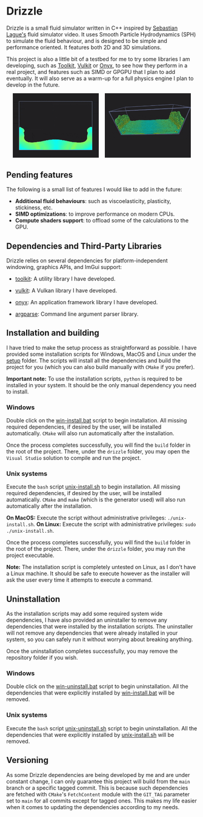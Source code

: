# Drizzle

Drizzle is a small fluid simulator written in C++ inspired by [Sebastian Lague's](https://www.youtube.com/watch?v=rSKMYc1CQHE) fluid simulator video. It uses Smooth Particle Hydrodynamics (SPH) to simulate the fluid behaviour, and is designed to be simple and performance oriented. It features both 2D and 3D simulations.

This project is also a little bit of a testbed for me to try some libraries I am developing, such as [Toolkit](https://github.com/ismawno/toolkit), [Vulkit](https://github.com/ismawno/vulkit) or [Onyx](https://github.com/ismawno/onyx), to see how they perform in a real project, and features such as SIMD or GPGPU that I plan to add eventually. It will also serve as a warm-up for a full physics engine I plan to develop in the future.

<p align="center">
  <img src="./.github/gifs/wave-2D.gif" width="45%" />
  &nbsp;&nbsp;
  <img src="./.github/gifs/grab-3D.gif" width="45%" />
</p>


## Pending features

The following is a small list of features I would like to add in the future:
- **Additional fluid behaviours**: such as viscoelasticity, plasticity, stickiness, etc.
- **SIMD optimizations**: to improve performance on modern CPUs.
- **Compute shaders support**: to offload some of the calculations to the GPU.

## Dependencies and Third-Party Libraries

Drizzle relies on several dependencies for platform-independent windowing, graphics APIs, and ImGui support:

- [toolkit](https://github.com/ismawno/toolkit): A utility library I have developed.

- [vulkit](https://github.com/ismawno/vulkit): A Vulkan library I have developed.

- [onyx](https://github.com/ismawno/onyx): An application framework library I have developed.

- [argparse](https://github.com/p-ranav/argparse): Command line argument parser library.

## Installation and building

I have tried to make the setup process as straightforward as possible. I have provided some installation scripts for Windows, MacOS and Linux under the [setup](https://github.com/ismawno/drizzle/tree/main/setup) folder. The scripts will install all the dependencies and build the project for you (which you can also build manually with `CMake` if you prefer).

**Important note:** To use the installation scripts, `python` is required to be installed in your system. It should be the only manual dependency you need to install.

### Windows

Double click on the [win-install.bat](https://github.com/ismawno/drizzle/blob/main/setup/win-install.bat) script to begin installation. All missing required dependencies, if desired by the user, will be installed automatically. `CMake` will also run automatically after the installation.

Once the process completes successfully, you will find the `build` folder in the root of the project. There, under the `drizzle` folder, you may open the `Visual Studio` solution to compile and run the project.

### Unix systems

Execute the `bash` script [unix-install.sh](https://github.com/ismawno/drizzle/blob/main/setup/unix-install.sh) to begin installation. All missing required dependencies, if desired by the user, will be installed automatically. `CMake` and `make` (which is the generator used) will also run automatically after the installation.

**On MacOS:** Execute the script without administrative privileges: `./unix-install.sh`.
**On Linux:** Execute the script with administrative privileges: `sudo ./unix-install.sh`.

Once the process completes successfully, you will find the `build` folder in the root of the project. There, under the `drizzle` folder, you may run the project executable.

**Note:** The installation script is completely untested on Linux, as I don't have a Linux machine. It should be safe to execute however as the installer will ask the user every time it attempts to execute a command.

## Uninstallation

As the installation scripts may add some required system wide dependencies, I have also provided an uninstaller to remove any dependencies that were installed by the installation scripts. The uninstaller will not remove any dependencies that were already installed in your system, so you can safely run it without worrying about breaking anything.

Once the uninstallation completes successfully, you may remove the repository folder if you wish.

### Windows

Double click on the [win-uninstall.bat](https://github.com/ismawno/drizzle/blob/main/setup/win-uninstall.bat) script to begin uninstallation. All the dependencies that were explicitly installed by [win-install.bat](https://github.com/ismawno/drizzle/blob/main/setup/win-install.bat) will be removed.

### Unix systems

Execute the `bash` script [unix-uninstall.sh](https://github.com/ismawno/drizzle/blob/main/setup/unix-uninstall.sh) script to begin uninstallation. All the dependencies that were explicitly installed by [unix-install.sh](https://github.com/ismawno/drizzle/blob/main/setup/unix-install.sh) will be removed.

## Versioning

As some Drizzle dependencies are being developed by me and are under constant change, I can only guarantee this project will build from the `main` branch or a specific tagged commit. This is because such dependencies are fetched with `CMake`'s `FetchContent` module with the `GIT_TAG` parameter set to `main` for all commits except for tagged ones. This makes my life easier when it comes to updating the dependencies according to my needs.